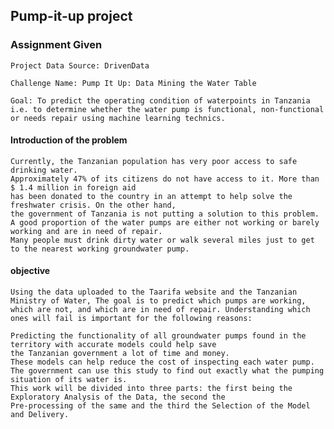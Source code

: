 ## Pump-it-up project

### Assignment Given

    Project Data Source: DrivenData

    Challenge Name: Pump It Up: Data Mining the Water Table

    Goal: To predict the operating condition of waterpoints in Tanzania i.e. to determine whether the water pump is functional, non-functional or needs repair using machine learning technics. 

#### Introduction of the problem

    Currently, the Tanzanian population has very poor access to safe drinking water. 
    Approximately 47% of its citizens do not have access to it. More than $ 1.4 million in foreign aid
    has been donated to the country in an attempt to help solve the freshwater crisis. On the other hand,
    the government of Tanzania is not putting a solution to this problem. 
    A good proportion of the water pumps are either not working or barely working and are in need of repair.
    Many people must drink dirty water or walk several miles just to get to the nearest working groundwater pump.

#### objective

    Using the data uploaded to the Taarifa website and the Tanzanian Ministry of Water, The goal is to predict which pumps are working, which are not, and which are in need of repair. Understanding which ones will fail is important for the following reasons:

    Predicting the functionality of all groundwater pumps found in the territory with accurate models could help save 
    the Tanzanian government a lot of time and money.
    These models can help reduce the cost of inspecting each water pump.
    The government can use this study to find out exactly what the pumping situation of its water is.
    This work will be divided into three parts: the first being the Exploratory Analysis of the Data, the second the 
    Pre-processing of the same and the third the Selection of the Model and Delivery.

